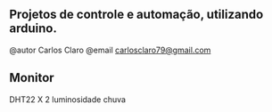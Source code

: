## Projetos de controle e automação, utilizando arduino.
@autor Carlos Claro
@email carlosclaro79@gmail.com

## Monitor
DHT22 X 2
luminosidade
chuva
